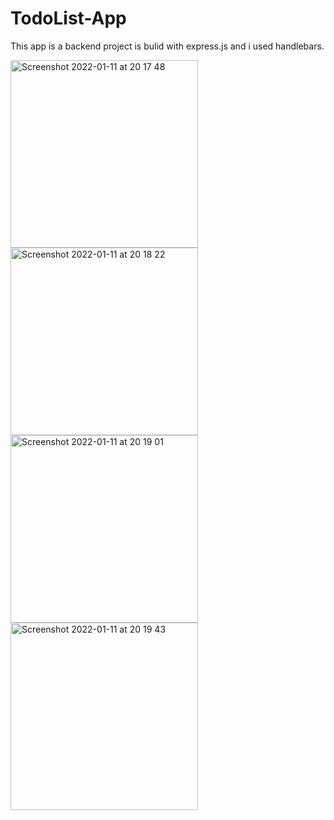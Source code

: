 # TodoList-App
This app is a backend project is bulid with express.js and i used handlebars.


<img width="300" alt="Screenshot 2022-01-11 at 20 17 48" src="https://user-images.githubusercontent.com/85104423/149008881-a51833a3-2d9e-47b3-a7e7-d15fabc3ab3e.png">                         <img width="300" alt="Screenshot 2022-01-11 at 20 18 22" src="https://user-images.githubusercontent.com/85104423/149008895-d9721aaf-506c-4e04-9741-41538ab365bf.png"><img width="300" alt="Screenshot 2022-01-11 at 20 19 01" src="https://user-images.githubusercontent.com/85104423/149008924-2fdc9f17-4543-4eac-b9b8-d0a7cd15f8ff.png">                        <img width="300" alt="Screenshot 2022-01-11 at 20 19 43" src="https://user-images.githubusercontent.com/85104423/149008940-75ff03aa-c411-4c70-8acd-e2336dc30519.png">









